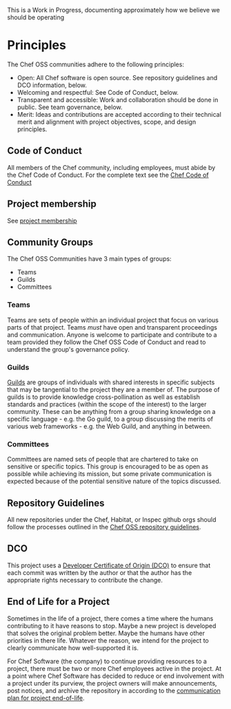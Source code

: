 This is a Work in Progress, documenting approximately how we believe we should be operating

# Principles

The Chef OSS communities adhere to the following principles:

  - Open: All Chef software is open source. See repository guidelines and DCO information, below.
  - Welcoming and respectful: See Code of Conduct, below.
  - Transparent and accessible: Work and collaboration should be done in public. See team governance, below.
  - Merit: Ideas and contributions are accepted according to their technical merit and alignment with project objectives, scope, and design principles.

## Code of Conduct

All members of the Chef community, including employees, must abide by the Chef Code of Conduct. For the complete text see the [Chef Code of Conduct](CODE_OF_CONDUCT.md)

## Project membership

See [project membership](project-membership.md)

## Community Groups

The Chef OSS Communities have 3 main types of groups:

  - Teams
  - Guilds
  - Committees

### Teams

Teams are sets of people within an individual project that focus on various parts of that project. Teams _must_ have open and transparent proceedings and communication. Anyone is welcome to participate and contribute to a team provided they follow the Chef OSS Code of Conduct and read to understand the group's governance policy.

### Guilds

[Guilds](guilds/README.MD) are groups of individuals with shared interests in specific subjects that may be tangential to the project they are a member of. The purpose of guilds is to provide knowledge cross-pollination as well as establish standards and practices (within the scope of the interest) to the larger community. These can be anything from a group sharing knowledge on a specific language - e.g. the Go guild, to a group discussing the merits of various web frameworks - e.g. the Web Guild, and anything in between.

### Committees

Committees are named sets of people that are chartered to take on sensitive or specific topics. This group is encouraged to be as open as possible while achieving its mission, but some private communication is expected because of the potential sensitive nature of the topics discussed.

## Repository Guidelines

All new repositories under the Chef, Habitat, or Inspec github orgs should follow the processes outlined in the [Chef OSS repository guidelines](repo-management/README.md).

## DCO

This project uses a [Developer Certificate of Origin (DCO)](DCO.md) to ensure that each commit was written by the author or that the author has the appropriate rights necessary to contribute the change.

## End of Life for a Project

Sometimes in the life of a project, there comes a time where the humans contributing to it have reasons to stop. Maybe a new project is developed that solves the original problem better. Maybe the humans have other priorities in there life. Whatever the reason, we intend for the project to clearly communicate how well-supported it is.

For Chef Software (the company) to continue providing resources to a project, there must be two or more Chef employees active in the project. At a point where Chef Software has decided to reduce or end involvement with a project under its purview, the project owners will make announcements, post notices, and archive the repository in according to the [communication plan for project end-of-life](communication/project-eol.md).
